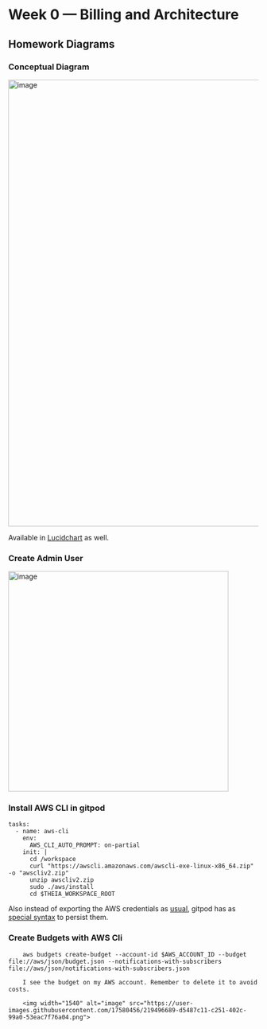 # Week 0 — Billing and Architecture

## Homework Diagrams

### Conceptual Diagram 

<img width="898" alt="image" src="https://user-images.githubusercontent.com/17580456/219206549-df03a6c9-62a2-42df-8e43-40b268aaa90f.png">

Available in [Lucidchart](https://lucid.app/lucidchart/0da8aa77-7888-45f2-a24e-936f3ebb989c/edit?viewport_loc=-641%2C60%2C2672%2C1416%2C0_0&invitationId=inv_112b39cf-ca87-4859-9c0e-b31d7c082bc8) as well. 

### Create Admin User 

<img width="443" alt="image" src="https://user-images.githubusercontent.com/17580456/219496165-11a9a2f0-0de9-4d66-b678-58db26e3ebe7.png">


### Install AWS CLI in gitpod 

    tasks:
      - name: aws-cli
        env:
          AWS_CLI_AUTO_PROMPT: on-partial
        init: |
          cd /workspace
          curl "https://awscli.amazonaws.com/awscli-exe-linux-x86_64.zip" -o "awscliv2.zip"
          unzip awscliv2.zip
          sudo ./aws/install
          cd $THEIA_WORKSPACE_ROOT
      
Also instead of exporting the AWS credentials as [usual](https://docs.aws.amazon.com/cli/latest/userguide/cli-configure-files.html), gitpod has as [special syntax](https://www.gitpod.io/docs/configure/projects/environment-variables) to persist them. 

### Create Budgets with AWS Cli

        aws budgets create-budget --account-id $AWS_ACCOUNT_ID --budget file://aws/json/budget.json --notifications-with-subscribers file://aws/json/notifications-with-subscribers.json
        
        I see the budget on my AWS account. Remember to delete it to avoid costs. 
        
        <img width="1540" alt="image" src="https://user-images.githubusercontent.com/17580456/219496689-d5487c11-c251-402c-99a0-53eac7f76a04.png">

